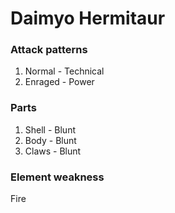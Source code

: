 # Daimyo Hermitaur

### Attack patterns
1. Normal - Technical
2. Enraged - Power

### Parts
1. Shell - Blunt
2. Body - Blunt
3. Claws - Blunt

### Element weakness
Fire 